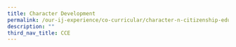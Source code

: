```yaml
---
title: Character Development
permalink: /our-ij-experience/co-curricular/character-n-citizenship-education-cce/character-development
description: ""
third_nav_title: CCE
---
```

